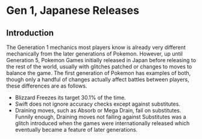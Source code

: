 Gen 1, Japanese Releases
====================

Introduction
------------
The Generation 1 mechanics most players know is already very different mechanically from the later generations of Pokemon.
However, up until Generation 5, Pokemon Games initially released in Japan before releasing to the rest of the world, usually with glitches patched
or changes to moves to balance the game. The first generation of Pokemon has examples of both, though only a handful of changes actually affect battles
between players, these differences are as follows.
 - Blizzard Freezes its target 30.1% of the time.
 - Swift does not ignore accuracy checks except against substitutes.
 - Draining moves, such as Absorb or Mega Drain, fail on substitutes. Funnily enough, Draining moves not failing against Substitutes was a glitch introduced when the games were
   internationally released which eventually became a feature of later generations.
